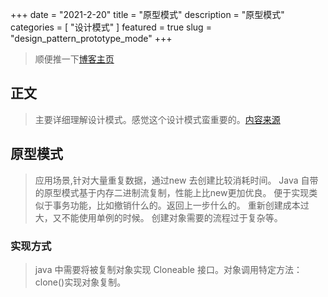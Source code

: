 +++
date = "2021-2-20"
title = "原型模式"
description = "原型模式"
categories = [
    "设计模式"
]
featured = true
slug = "design_pattern_prototype_mode"
+++
> 顺便推一下[博客主页](http://lalalaxiaowifi.gitee.io/pictures/)
## 正文
> 主要详细理解设计模式。感觉这个设计模式蛮重要的。[内容来源](http://c.biancheng.net/view/1330.html)
## 原型模式
> 应用场景,针对大量重复数据，通过new 去创建比较消耗时间。
> Java 自带的原型模式基于内存二进制流复制，性能上比new更加优良。
> 便于实现类似于事务功能，比如撤销什么的。返回上一步什么的。
> 重新创建成本过大，又不能使用单例的时候。
> 创建对象需要的流程过于复杂等。
### 实现方式
> java 中需要将被复制对象实现 Cloneable 接口。对象调用特定方法：clone()实现对象复制。